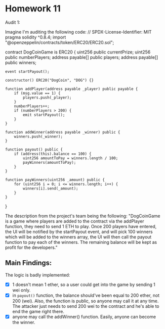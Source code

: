 # Homework 11

Audit 1:

Imagine I'm auditing the following code:
// SPDX-License-Identifier: MIT
pragma solidity ^0.8.4;
import "@openzeppelin/contracts/token/ERC20/ERC20.sol";

contract DogCoinGame is ERC20 {
    uint256 public currentPrize;
    uint256 public numberPlayers;
    address payable[] public players;
    address payable[] public winners;

    event startPayout();

    constructor() ERC20("DogCoin", "DOG") {}

    function addPlayer(address payable _player) public payable {
        if (msg.value == 1) {
            players.push(_player);
        }
        numberPlayers++;
        if (numberPlayers > 200) {
            emit startPayout();
        }
    }

    function addWinner(address payable _winner) public {
        winners.push(_winner);
    }

    function payout() public {
        if (address(this).balance == 100) {
            uint256 amountToPay = winners.length / 100;
            payWinners(amountToPay);
        }
    }

    function payWinners(uint256 _amount) public {
        for (uint256 i = 0; i <= winners.length; i++) {
            winners[i].send(_amount);
        }
    }
}

The description from the project's team being the following:
"DogCoinGame is a game where players are added to the contract via the
addPlayer function, they need to send 1 ETH to play.
Once 200 players have entered, the UI will be notified by the startPayout event,
and will pick 100 winners which will be added to the winners array, the UI will
then call the payout function to pay each of the winners.
The remaining balance will be kept as profit for the developers."

## Main Findings:
The logic is badly implemented:
- [x] 1 doesn't mean 1 ether, so a user could get into the game by sending 1 wei only.
- [x] in `payout()` function, the balance should've been equal to 200 ether, not 200 (wei). Also, the function is public, so anyone may call it at any time. The attacker just needs to send 200 wei to the contract and he's able to end the game right there.
- [x] anyone may call the addWinner() function. Easily, anyone can become the winner.
